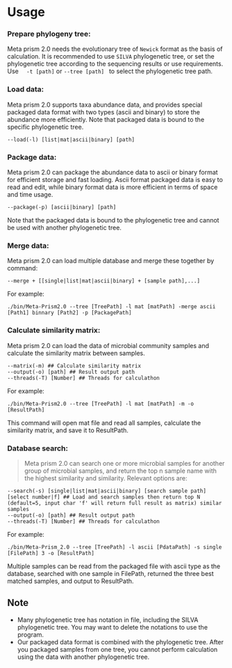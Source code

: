 # Usage
### Prepare phylogeny tree:
Meta prism 2.0 needs the evolutionary tree of `Newick` format as the basis of calculation. It is recommended to use `SILVA` phylogenetic tree, or set the phylogenetic tree according to the sequencing results or use requirements. Use  `  -t [path]` or `--tree [path] `   to select the phylogenetic tree path.
### Load data:
Meta prism 2.0 supports taxa abundance data, and provides special packaged data format with two types (ascii and binary) to store the abundance more efficiently. Note that packaged data is bound to the specific phylogenetic tree.

`--load(-l) [list|mat|ascii|binary] [path]`

### Package data:
Meta prism 2.0 can package the abundance data to ascii or binary format for efficient storage and fast loading.
Ascii format packaged data is easy to read and edit, while binary format data is more efficient in terms of space and time usage.

`--package(-p) [ascii|binary] [path]`

Note that the packaged data is bound to the phylogenetic tree and cannot be used with another phylogenetic tree.

### Merge data:
Meta prism 2.0 can load multiple database and merge these together by command:

`--merge + [[single|list|mat|ascii|binary] + [sample path],...]`

For example:

`./bin/Meta-Prism2.0 --tree [TreePath] -l mat [matPath] -merge ascii [Path1] binnary [Path2] -p [PackagePath]`

### Calculate similarity matrix:
Meta prism 2.0 can load the data of microbial community samples and calculate the similarity matrix between samples.
```
--matrix(-m) ## Calculate similarity matrix
--output(-o) [path] ## Result output path
--threads(-T) [Number] ## Threads for calculathon
```

For example:

`./bin/Meta-Prism2.0 --tree [TreePath] -l mat [matPath] -m -o [ResultPath]`

This command will open mat file and read all samples, calculate the similarity matrix, and save it to ResultPath.
### Database search:
> Meta prism 2.0 can search one or more microbial samples for another group of microbial samples, and return the top n sample name with the highest similarity and similarity. Relevant options are:  
```
--search(-s) [single|list|mat|ascii|binary] [search sample path] [select number|f] ## Load and search samples then return top N (default=5, input char 'f' will return full result as matrix) similar samples
--output(-o) [path] ## Result output path
--threads(-T) [Number] ## Threads for calculathon
```

For example:

`./bin/Meta-Prism_2.0 --tree [TreePath] -l ascii [PdataPath] -s single [FilePath] 3 -o [ResultPath]`

Multiple samples can be read from the packaged file with ascii type as the database, searched with one sample in FilePath, returned the three best matched samples, and output to ResultPath.


## Note

* Many phylogenetic tree has notation in file, including the SILVA phylogenetic tree. You may want to delete the notations to use the program.
* Our packaged data format is combined with the phylogenetic tree. After you packaged samples from one tree, you cannot perform calculation using the data with another phylogenetic tree.

